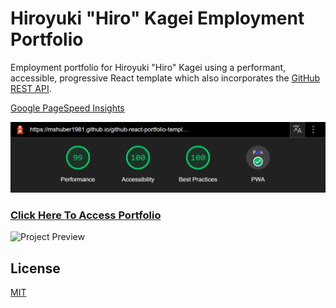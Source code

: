 # Hiroyuki "Hiro" Kagei Employment Portfolio

Employment portfolio for Hiroyuki "Hiro" Kagei using a performant, accessible, progressive React template which also incorporates the [GitHub REST API](https://docs.github.com/en/free-pro-team@latest/rest).

[Google PageSpeed Insights](https://developers.google.com/speed/pagespeed/insights/)

![Page Speed](/README_images/speed.png)

### <a href="https://hkagei.github.io/hkagei-new-employment-portfolio/">Click Here To Access Portfolio</a>

![Project Preview](/README_images/hkagei-portfolio.jpg)

## License

[MIT](https://choosealicense.com/licenses/mit/)
